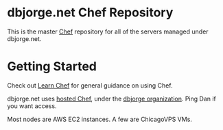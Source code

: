 # dbjorge.net Chef Repository
This is the master [Chef](https://www.chef.io/) repository for all of the servers managed under dbjorge.net.

# Getting Started
Check out [Learn Chef](https://learn.chef.io/) for general guidance on using Chef.

dbjorge.net uses [hosted Chef](https://manage.chef.io/), under the [dbjorge organization](https://manage.chef.io/organizations/dbjorge/nodes). Ping Dan if you want access.

Most nodes are AWS EC2 instances. A few are ChicagoVPS VMs.

